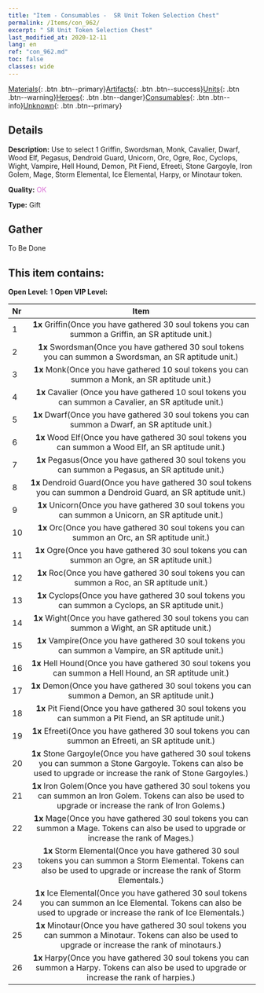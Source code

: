 ```yaml
---
title: "Item - Consumables -  SR Unit Token Selection Chest"
permalink: /Items/con_962/
excerpt: " SR Unit Token Selection Chest"
last_modified_at: 2020-12-11
lang: en
ref: "con_962.md"
toc: false
classes: wide
---
```

 [Materials](/Items/){: .btn .btn--primary}[Artifacts](/Items/Artifacts/){: .btn .btn--success}[Units](/Items/Units/){: .btn .btn--warning}[Heroes](/Items/Heroes/){: .btn .btn--danger}[Consumables](/Items/Consumables/){: .btn .btn--info}[Unknown](/Items/Unknown/){: .btn .btn--primary}

## Details
 **Description:** Use to select 1 Griffin, Swordsman, Monk, Cavalier, Dwarf, Wood Elf, Pegasus, Dendroid Guard, Unicorn, Orc, Ogre, Roc, Cyclops, Wight, Vampire, Hell Hound, Demon, Pit Fiend, Efreeti, Stone Gargoyle, Iron Golem, Mage, Storm Elemental, Ice Elemental, Harpy, or Minotaur token.

 **Quality:** <span style="color: #DA70D6">OK</span>

 **Type:** Gift

## Gather

  To Be Done

## This item contains:

 **Open Level:** 1
 **Open VIP Level:** 

  | Nr |      Item    |
  |:---|:------------:|
  | 1 |  **1x** Griffin(Once you have gathered 30 soul tokens you can summon a Griffin, an SR aptitude unit.) | 
  | 2 |  **1x** Swordsman(Once you have gathered 30 soul tokens you can summon a Swordsman, an SR aptitude unit.) | 
  | 3 |  **1x** Monk(Once you have gathered 10 soul tokens you can summon a Monk, an SR aptitude unit.) | 
  | 4 |  **1x** Cavalier (Once you have gathered 10 soul tokens you can summon a Cavalier, an SR aptitude unit.) | 
  | 5 |  **1x** Dwarf(Once you have gathered 30 soul tokens you can summon a Dwarf, an SR aptitude unit.) | 
  | 6 |  **1x** Wood Elf(Once you have gathered 30 soul tokens you can summon a Wood Elf, an SR aptitude unit.) | 
  | 7 |  **1x** Pegasus(Once you have gathered 30 soul tokens you can summon a Pegasus, an SR aptitude unit.) | 
  | 8 |  **1x** Dendroid Guard(Once you have gathered 30 soul tokens you can summon a Dendroid Guard, an SR aptitude unit.) | 
  | 9 |  **1x** Unicorn(Once you have gathered 30 soul tokens you can summon a Unicorn, an SR aptitude unit.) | 
  | 10 |  **1x** Orc(Once you have gathered 30 soul tokens you can summon an Orc, an SR aptitude unit.) | 
  | 11 |  **1x** Ogre(Once you have gathered 30 soul tokens you can summon an Ogre, an SR aptitude unit.) | 
  | 12 |  **1x** Roc(Once you have gathered 30 soul tokens you can summon a Roc, an SR aptitude unit.) | 
  | 13 |  **1x** Cyclops(Once you have gathered 30 soul tokens you can summon a Cyclops, an SR aptitude unit.) | 
  | 14 |  **1x** Wight(Once you have gathered 30 soul tokens you can summon a Wight, an SR aptitude unit.) | 
  | 15 |  **1x** Vampire(Once you have gathered 30 soul tokens you can summon a Vampire, an SR aptitude unit.) | 
  | 16 |  **1x** Hell Hound(Once you have gathered 30 soul tokens you can summon a Hell Hound, an SR aptitude unit.) | 
  | 17 |  **1x** Demon(Once you have gathered 30 soul tokens you can summon a Demon, an SR aptitude unit.) | 
  | 18 |  **1x** Pit Fiend(Once you have gathered 30 soul tokens you can summon a Pit Fiend, an SR aptitude unit.) | 
  | 19 |  **1x** Efreeti(Once you have gathered 30 soul tokens you can summon an Efreeti, an SR aptitude unit.) | 
  | 20 |  **1x** Stone Gargoyle(Once you have gathered 30 soul tokens you can summon a Stone Gargoyle. Tokens can also be used to upgrade or increase the rank of Stone Gargoyles.) | 
  | 21 |  **1x** Iron Golem(Once you have gathered 30 soul tokens you can summon an Iron Golem. Tokens can also be used to upgrade or increase the rank of Iron Golems.) | 
  | 22 |  **1x** Mage(Once you have gathered 30 soul tokens you can summon a Mage. Tokens can also be used to upgrade or increase the rank of Mages.) | 
  | 23 |  **1x** Storm Elemental(Once you have gathered 30 soul tokens you can summon a Storm Elemental. Tokens can also be used to upgrade or increase the rank of Storm Elementals.) | 
  | 24 |  **1x** Ice Elemental(Once you have gathered 30 soul tokens you can summon an Ice Elemental. Tokens can also be used to upgrade or increase the rank of Ice Elementals.) | 
  | 25 |  **1x** Minotaur(Once you have gathered 30 soul tokens you can summon a Minotaur. Tokens can also be used to upgrade or increase the rank of minotaurs.) | 
  | 26 |  **1x** Harpy(Once you have gathered 30 soul tokens you can summon a Harpy. Tokens can also be used to upgrade or increase the rank of harpies.) | 
